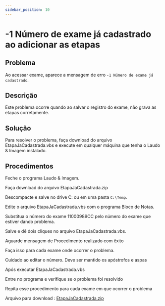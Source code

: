 ```yaml
---
sidebar_position: 10
---
```


# -1 Número de exame já cadastrado ao adicionar as etapas

## Problema

Ao acessar exame, aparece a mensagem de erro `-1 Número de
exame já cadastrado`.

## Descrição

Este problema ocorre quando ao salvar o registro do exame, não
grava as etapas corretamente.

## Solução

Para resolver o problema, faça download do arquivo
EtapaJaCadastrada.vbs e execute em qualquer máquina que tenha o
Laudo & Imagem instalado.

## Procedimentos

Feche o programa Laudo & Imagem.

Faça download do arquivo EtapaJaCadastrada.zip

Descompacte e salve no drive C: ou em uma pasta `C:\Temp`.

Edite o arquivo EtapaJaCadastrada.vbs com o programa Bloco de
Notas.

Substitua o número do exame 11000989CC pelo número do exame que
estiver dando problema.

Salve e dê dois cliques no arquivo EtapaJaCadastrada.vbs.

Aguarde mensagem de Procedimento realizado com êxito

Faça isso para cada exame onde ocorrer o problema.

Cuidado ao editar o número. Deve ser mantido os apóstrofos e
aspas

Após executar EtapaJaCadastrada.vbs

Entre no programa e verifique se o problema foi resolvido

Repita esse procedimento para cada exame em que ocorrer o
problema

Arquivo para download :
[EtapaJaCadastrada.zip](http://suporte.laudoimagem.com.br/download/EtapaJaCadastrada.zip)